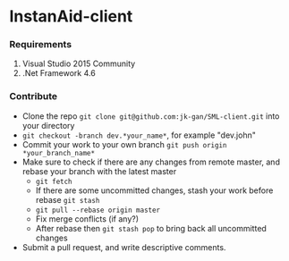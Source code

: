 # InstanAid-client

### Requirements

1. Visual Studio 2015 Community
2. .Net Framework 4.6

### Contribute

- Clone the repo ```git clone git@github.com:jk-gan/SML-client.git``` into your directory
- ```git checkout -branch dev.*your_name*```, for example "dev.john"
- Commit your work to your own branch ```git push origin *your_branch_name*```
- Make sure to check if there are any changes from remote master, and rebase your branch with the latest master
  - ```git fetch```
  - If there are some uncommitted changes, stash your work before rebase ```git stash```
  - ```git pull --rebase origin master```
  - Fix merge conflicts (if any?)
  - After rebase then ```git stash pop``` to bring back all uncommitted changes
- Submit a pull request, and write descriptive comments.
